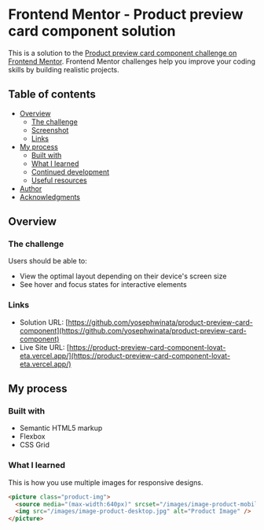 # Frontend Mentor - Product preview card component solution

This is a solution to the [Product preview card component challenge on Frontend Mentor](https://www.frontendmentor.io/challenges/product-preview-card-component-GO7UmttRfa). Frontend Mentor challenges help you improve your coding skills by building realistic projects.

## Table of contents

- [Overview](#overview)
  - [The challenge](#the-challenge)
  - [Screenshot](#screenshot)
  - [Links](#links)
- [My process](#my-process)
  - [Built with](#built-with)
  - [What I learned](#what-i-learned)
  - [Continued development](#continued-development)
  - [Useful resources](#useful-resources)
- [Author](#author)
- [Acknowledgments](#acknowledgments)

## Overview

### The challenge

Users should be able to:

- View the optimal layout depending on their device's screen size
- See hover and focus states for interactive elements

### Links

- Solution URL: [https://github.com/yosephwinata/product-preview-card-component](https://github.com/yosephwinata/product-preview-card-component)
- Live Site URL: [https://product-preview-card-component-lovat-eta.vercel.app/](https://product-preview-card-component-lovat-eta.vercel.app/)

## My process

### Built with

- Semantic HTML5 markup
- Flexbox
- CSS Grid

### What I learned

This is how you use multiple images for responsive designs.

```html
<picture class="product-img">
  <source media="(max-width:640px)" srcset="/images/image-product-mobile.jpg" />
  <img src="/images/image-product-desktop.jpg" alt="Product Image" />
</picture>
```
